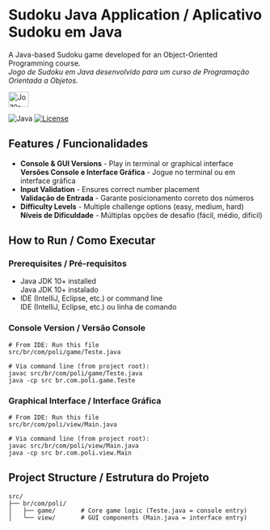
# Sudoku Java Application / Aplicativo Sudoku em Java

A Java-based Sudoku game developed for an Object-Oriented Programming course.  
_Jogo de Sudoku em Java desenvolvido para um curso de Programação Orientada a Objetos._

<img align="center" alt="Joao-Java" height="30" width="40" src="https://skillicons.dev/icons?i=java&theme=light">

![Java](https://img.shields.io/badge/Java-10%2B-blue?logo=java) 
[![License](https://img.shields.io/badge/License-MIT-green.svg)](LICENSE)

## Features / Funcionalidades
- **Console & GUI Versions** - Play in terminal or graphical interface  
  **Versões Console e Interface Gráfica** - Jogue no terminal ou em interface gráfica
- **Input Validation** - Ensures correct number placement  
  **Validação de Entrada** - Garante posicionamento correto dos números
- **Difficulty Levels** - Multiple challenge options (easy, medium, hard)  
  **Níveis de Dificuldade** - Múltiplas opções de desafio (fácil, médio, difícil)

## How to Run / Como Executar

### Prerequisites / Pré-requisitos
- Java JDK 10+ installed  
  Java JDK 10+ instalado
- IDE (IntelliJ, Eclipse, etc.) or command line  
  IDE (IntelliJ, Eclipse, etc.) ou linha de comando

### Console Version / Versão Console
```shell
# From IDE: Run this file
src/br/com/poli/game/Teste.java

# Via command line (from project root):
javac src/br/com/poli/game/Teste.java
java -cp src br.com.poli.game.Teste
```

### Graphical Interface / Interface Gráfica
```shell
# From IDE: Run this file
src/br/com/poli/view/Main.java

# Via command line (from project root):
javac src/br/com/poli/view/Main.java
java -cp src br.com.poli.view.Main
```

## Project Structure / Estrutura do Projeto
```shell
src/
├── br/com/poli/
│   ├── game/       # Core game logic (Teste.java = console entry)
│   └── view/       # GUI components (Main.java = interface entry)
```
